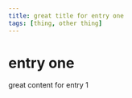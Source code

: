 ```yaml
---
title: great title for entry one
tags: [thing, other thing]
---
```

<h1>entry one</h1>
<p>great content for entry 1</p>